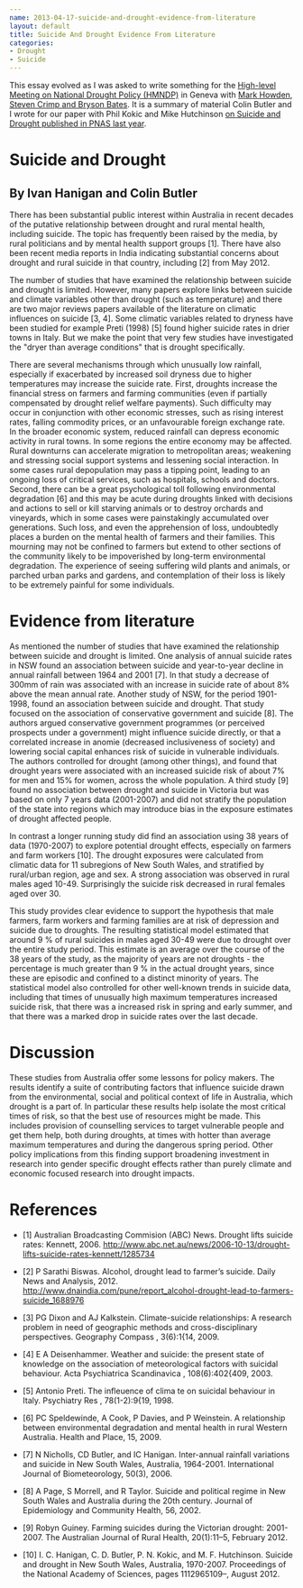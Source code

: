 ```yaml
---
name: 2013-04-17-suicide-and-drought-evidence-from-literature
layout: default
title: Suicide And Drought Evidence From Literature
categories:
- Drought
- Suicide
---
```



This essay evolved as I was asked to write something for the [High-level Meeting on National Drought Policy (HMNDP)](http://www.hmndp.org/) in Geneva with [Mark Howden, Steven Crimp and Bryson Bates](http://www.hmndp.org/presentations/12.03-HMNDP-Parallel5-Howden.pdf).  It is a summary of material Colin Butler and I wrote for our paper with Phil Kokic and Mike Hutchinson [on Suicide and Drought published in PNAS last year](http://www.pnas.org/cgi/content/abstract/1112965109v1).

# Suicide and Drought
## By Ivan Hanigan and Colin Butler

There has been substantial public interest within Australia in recent decades of the putative relationship between drought and rural mental health, including suicide. The topic has frequently been raised by the media, by rural politicians and by mental health support groups [1]. There have also been recent media reports in India indicating substantial concerns about drought and rural suicide in that country, including [2] from May 2012.

The number of studies that have examined the relationship between suicide and drought is limited. However, many papers explore links between suicide and climate variables other than drought (such as temperature) and there are two major reviews papers available of the literature on climatic influences on suicide [3, 4]. Some climatic variables related to dryness have been studied for example Preti (1998) [5] found higher suicide rates in drier towns in Italy. But we make the point that very few studies have investigated the "dryer than average conditions" that is drought specifically.

There are several mechanisms through which unusually low rainfall, especially if exacerbated by increased soil dryness due to higher temperatures may increase the suicide rate. First, droughts increase the financial stress on farmers and farming communities (even if partially compensated by drought relief welfare payments). Such difficulty may occur in conjunction with other economic stresses, such as rising interest rates, falling commodity prices, or an unfavourable foreign exchange rate.
In the broader economic system, reduced rainfall can depress economic activity in rural towns. In some regions the entire economy may be affected. Rural downturns can accelerate migration to metropolitan areas; weakening and stressing social support systems and lessening social interaction. In some cases rural depopulation may pass a tipping point, leading to an ongoing loss of critical services, such as hospitals, schools and doctors.
Second, there can be a great psychological toll following environmental degradation [6] and this may be acute during droughts linked with decisions and actions to sell or kill starving animals or to destroy orchards and vineyards, which in some cases were painstakingly accumulated over generations. Such loss, and even the apprehension of loss, undoubtedly places a burden on the mental health of farmers and their families. This mourning may not be confined to farmers but extend to other sections of the community likely to be impoverished by long-term environmental degradation. The experience of seeing suffering wild plants and animals, or parched urban parks and gardens, and contemplation of their loss is likely to be extremely painful for some individuals.

# Evidence from literature
As mentioned the number of studies that have examined the relationship between suicide and drought is limited. One analysis of annual suicide rates in NSW found an association between suicide and year-to-year decline in annual rainfall between 1964 and 2001 [7]. In that study a decrease of 300mm of rain was associated with an increase in suicide rate of about 8% above the mean annual rate.
Another study of NSW, for the period 1901-1998, found an association between suicide and drought. That study focused on the association of conservative government and suicide [8]. The authors argued conservative government programmes (or perceived prospects under a government) might influence suicide directly, or that a correlated increase in anomie (decreased inclusiveness of society) and lowering social capital enhances risk of suicide in vulnerable individuals. The authors controlled for drought (among other things), and found that drought years were associated with an increased suicide risk of about 7% for men and 15% for women, across the whole population.
A third study [9] found no association between drought and suicide in Victoria but was based on only 7 years data (2001-2007) and did not stratify the population of the state into regions which may introduce bias in the exposure estimates of drought affected people.

In contrast a longer running study did find an association using 38 years of data (1970-2007) to explore potential drought effects, especially on farmers and farm workers [10]. The drought exposures were calculated from climatic data for 11 subregions of New South Wales, and stratified by rural/urban region, age and sex. A strong association was observed in rural males aged 10-49. Surprisingly the suicide risk decreased in rural females aged over 30.


This study provides clear evidence to support the hypothesis that male farmers, farm workers and farming families are at risk of depression and suicide due to droughts. The resulting statistical model estimated that around 9 % of rural suicides in males aged 30-49 were due to drought over the entire study period. This estimate is an average over the course of the 38 years of the study, as the majority of years are not droughts - the percentage is much greater than 9 % in the actual drought years, since these are episodic and confined to a distinct minority of years.
The statistical model also controlled for other well-known trends in suicide data, including that times of unusually high maximum temperatures increased suicide risk, that there was a increased risk in spring and early summer, and that there was a marked drop in suicide rates over the last decade.
#  Discussion

These studies from Australia offer some lessons for policy makers. The results identify a suite of contributing factors that influence suicide drawn from the environmental, social and political context of life in Australia, which drought is a part of. In particular these results help isolate the most critical times of risk, so that the best use of resources might be made. This includes provision of counselling services to target vulnerable people and get them help, both during droughts, at times with hotter than average maximum temperatures and during the dangerous spring period. 
Other policy implications from this finding support broadening investment in research into gender specific drought effects rather than purely climate and economic focused research into drought impacts.
#  References
- [1]	Australian Broadcasting Commision (ABC) News. Drought lifts suicide rates: Kennett, 2006.  http://www.abc.net.au/news/2006-10-13/drought-lifts-suicide-rates-kennett/1285734

- [2]	P Sarathi Biswas. Alcohol, drought lead to farmer’s suicide. Daily News and Analysis, 2012. http://www.dnaindia.com/pune/report_alcohol-drought-lead-to-farmers-suicide_1688976

- [3] PG Dixon and AJ Kalkstein. Climate-suicide relationships: A research
problem in need of geographic methods and cross-disciplinary perspectives.
Geography Compass , 3(6):1{14, 2009.

- [4] E A Deisenhammer. Weather and suicide: the present state of knowledge
on the association of meteorological factors with suicidal behaviour. Acta
Psychiatrica Scandinavica , 108(6):402{409, 2003.

- [5] Antonio Preti. The infleuence of clima te on suicidal behaviour in Italy.
Psychiatry Res , 78(1-2):9{19, 1998.

- [6]	PC Speldewinde, A Cook, P Davies, and P Weinstein. A relationship between environmental degradation and mental health in rural Western Australia. Health and Place, 15, 2009.

- [7]	N Nicholls, CD Butler, and IC Hanigan. Inter-annual rainfall variations and suicide in New South Wales, Australia, 1964-2001. International Journal of Biometeorology, 50(3), 2006.

- [8]	A Page, S Morrell, and R Taylor. Suicide and political regime in New South Wales and Australia during the 20th century. Journal of Epidemiology and Community Health, 56, 2002. 

- [9]	Robyn Guiney. Farming suicides during the Victorian drought: 2001-2007. The Australian Journal of Rural Health, 20(1):11–5, February 2012.

- [10]	I. C. Hanigan, C. D. Butler, P. N. Kokic, and M. F. Hutchinson. Suicide and drought in New South Wales, Australia, 1970-2007. Proceedings of the National Academy of Sciences, pages 1112965109–, August 2012.
